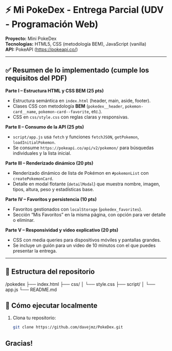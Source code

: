 # ⚡️ Mi PokeDex - Entrega Parcial (UDV - Programación Web)

**Proyecto:** Mini PokeDex  
**Tecnologías:** HTML5, CSS (metodología BEM), JavaScript (vanilla)  
**API:** PokeAPI (https://pokeapi.co/)

---

## ✅ Resumen de lo implementado (cumple los requisitos del PDF)

**Parte I – Estructura HTML y CSS BEM (25 pts)**  
- Estructura semántica en `index.html` (header, main, aside, footer).  
- Clases CSS con metodología **BEM** (`pokedex__header`, `pokemon-card__name`, `pokemon-card--favorite`, etc.).  
- CSS en `css/style.css` con reglas claras y responsivas.

**Parte II – Consumo de la API (25 pts)**  
- `script/app.js` usa `fetch` y funciones `fetchJSON`, `getPokemon`, `loadInitialPokemon`.  
- Se consume `https://pokeapi.co/api/v2/pokemon/` para búsquedas individuales y la lista inicial.

**Parte III – Renderizado dinámico (20 pts)**  
- Renderizado dinámico de lista de Pokémon en `#pokemonList` con `createPokemonCard`.  
- Detalle en modal flotante (`detailModal`) que muestra nombre, imagen, tipos, altura, peso y estadísticas base.

**Parte IV – Favoritos y persistencia (10 pts)**  
- Favoritos gestionados con `localStorage` (`pokedex_favorites`).  
- Sección “Mis Favoritos” en la misma página, con opción para ver detalle o eliminar.

**Parte V – Responsividad y video explicativo (20 pts)**  
- CSS con media queries para dispositivos móviles y pantallas grandes.  
- Se incluye un guión para un video de 10 minutos con el que puedes presentar la entrega.

---

## 📁 Estructura del repositorio


/pokedex
├── index.html
├── css/
│ └── style.css
├── script/
│ └── app.js
└── README.md

## 🚀 Cómo ejecutar localmente
1. Clona tu repositorio:
   ```bash
   git clone https://github.com/davejmz/PokeDex.git


## Gracias!